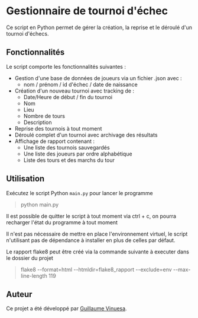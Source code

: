 # Gestionnaire de tournoi d'échec

Ce script en Python permet de gérer la création, la reprise et le déroulé d'un tournoi d'échecs.


## Fonctionnalités

Le script comporte les fonctionnalités suivantes :
- Gestion d'une base de données de joueurs via un fichier .json avec :
  - nom / prénom / id d'échec / date de naissance
- Création d'un nouveau tournoi avec tracking de :
  - Date/Heure de début / fin du tournoi
  - Nom
  - Lieu
  - Nombre de tours
  - Description
- Reprise des tournois à tout moment
- Déroulé complet d'un tournoi avec archivage des résultats
- Affichage de rapport contenant :
  - Une liste des tournois sauvegardés
  - Une liste des joueurs par ordre alphabétique
  - Liste des tours et des marchs du tour

## Utilisation

Exécutez le script Python `main.py` pour lancer le programme
>python main.py

Il est possible de quitter le script à tout moment via ctrl + c, on pourra recharger l'état du programme à tout moment

Il n'est pas nécessaire de mettre en place l'environnement virtuel, le script n'utilisant pas de dépendance à installer en plus de celles par défaut.

Le rapport flake8 peut être créé via la commande suivante à executer dans le dossier du projet
>flake8 --format=html --htmldir=flake8_rapport --exclude=env --max-line-length 119

## Auteur

Ce projet a été développé par [Guillaume Vinuesa](https://github.com/Tuxiboule).
